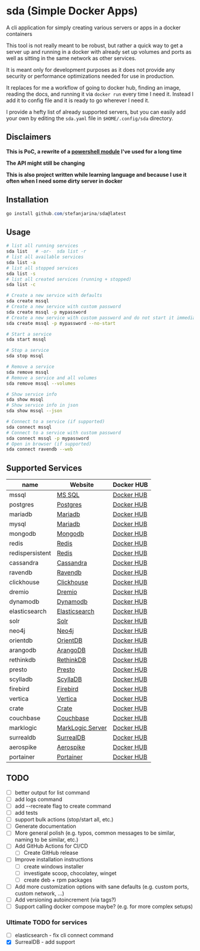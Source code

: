 # sda (Simple Docker Apps)

A cli application for simply creating various servers or apps in a docker containers

This tool is not really meant to be robust, but rather a quick way to get a server up and running in a docker with 
already set up volumes and ports as well as sitting in the same network as other services.

It is meant only for development purposes as it does not provide any security or performance optimizations needed for use in production.

It replaces for me a workflow of going to docker hub, finding an image, reading the docs, and running it via `docker run` every time I need it.
Instead I add it to config file and it is ready to go wherever I need it.

I provide a hefty list of already supported servers, but you can easily add your own by editing the `sda.yaml` file
in `$HOME/.config/sda` directory.

## Disclaimers

**This is PoC, a rewrite of a [powershell module](https://github.com/stefanjarina/SimpleDockerApps) I've used for a long time**

**The API might still be changing**

**This is also project written while learning language and because I use it often
when I need some dirty server in docker**

## Installation

```powershell
go install github.com/stefanjarina/sda@latest
```

## Usage

```bash
# list all running services
sda list   # -or-  sda list -r
# list all available services
sda list -a
# list all stopped services
sda list -s
# list all created services (running + stopped)
sda list -c

# Create a new service with defaults
sda create mssql
# Create a new service with custom password
sda create mssql -p mypassword
# Create a new service with custom password and do not start it immediately
sda create mssql -p mypassword --no-start

# Start a service
sda start mssql

# Stop a service
sda stop mssql

# Remove a service
sda remove mssql
# Remove a service and all volumes
sda remove mssql --volumes

# Show service info
sda show mssql
# Show service info in json
sda show mssql --json

# Connect to a service (if supported)
sda connect mssql
# Connect to a service with custom password
sda connect mssql -p mypassword
# Open in browser (if supported)
sda connect ravendb --web
```

## Supported Services

| name            | Website                                                              | Docker HUB                                                      |
|-----------------|----------------------------------------------------------------------|-----------------------------------------------------------------|
| mssql           | [MS SQL](https://www.microsoft.com/en-us/sql-server/sql-server-2019) | [Docker HUB](https://hub.docker.com/_/microsoft-mssql-server)   |
| postgres        | [Postgres](https://www.postgresql.org/)                              | [Docker HUB](https://hub.docker.com/_/postgres)                 |
| mariadb         | [Mariadb](https://mariadb.org/)                                      | [Docker HUB](https://hub.docker.com/_/mariadb)                  |
| mysql           | [Mariadb](https://mariadb.org/)                                      | [Docker HUB](https://hub.docker.com/_/mysql)                    |
| mongodb         | [Mongodb](https://www.mongodb.com/)                                  | [Docker HUB](https://hub.docker.com/_/mongo)                    |
| redis           | [Redis](https://redis.io/)                                           | [Docker HUB](https://hub.docker.com/_/redis)                    |
| redispersistent | [Redis](https://redis.io/)                                           | [Docker HUB](https://hub.docker.com/_/redis)                    |
| cassandra       | [Cassandra](http://cassandra.apache.org/)                            | [Docker HUB](https://hub.docker.com/_/cassandra)                |
| ravendb         | [Ravendb](https://ravendb.net/)                                      | [Docker HUB](https://hub.docker.com/r/ravendb/ravendb)          |
| clickhouse      | [Clickhouse](https://clickhouse.yandex/)                             | [Docker HUB](https://hub.docker.com/r/yandex/clickhouse-server) |
| dremio          | [Dremio](https://www.dremio.com/)                                    | [Docker HUB](https://hub.docker.com/r/dremio/dremio-oss)        |
| dynamodb        | [Dynamodb](https://aws.amazon.com/dynamodb/)                         | [Docker HUB](https://hub.docker.com/r/amazon/dynamodb-local/)   |
| elasticsearch   | [Elasticsearch](https://www.elastic.co/)                             | [Docker HUB](https://hub.docker.com/_/elasticsearch)            |
| solr            | [Solr](https://lucene.apache.org/solr/)                              | [Docker HUB](https://hub.docker.com/_/solr)                     |
| neo4j           | [Neo4j](https://neo4j.com/)                                          | [Docker HUB](https://hub.docker.com/_/neo4j)                    |
| orientdb        | [OrientDB](https://orientdb.com/)                                    | [Docker HUB](https://hub.docker.com/_/orientdb)                 |
| arangodb        | [ArangoDB](https://www.arangodb.com/)                                | [Docker HUB](https://hub.docker.com/_/arangodb)                 |
| rethinkdb       | [RethinkDB](https://rethinkdb.com/)                                  | [Docker HUB](https://hub.docker.com/_/rethinkdb)                |
| presto          | [Presto](https://prestodb.io/)                                       | [Docker HUB](https://hub.docker.com/r/starburstdata/presto)     |
| scylladb        | [ScyllaDB](https://www.scylladb.com/)                                | [Docker HUB](https://hub.docker.com/r/scylladb/scylla)          |
| firebird        | [Firebird](https://firebirdsql.org/)                                 | [Docker HUB](https://hub.docker.com/r/jacobalberty/firebird)    |
| vertica         | [Vertica](https://www.vertica.com/)                                  | [Docker HUB](https://hub.docker.com/r/jbfavre/vertica)          |
| crate           | [Crate](https://crate.io/)                                           | [Docker HUB](https://hub.docker.com/_/crate)                    |
| couchbase       | [Couchbase](https://www.couchbase.com/)                              | [Docker HUB](https://hub.docker.com/_/couchbase)                |
| marklogic       | [MarkLogic Server](https://www.progress.com/marklogic)               | [Docker HUB](https://hub.docker.com/r/marklogicdb/marklogic-db) |
| surrealdb       | [SurrealDB](https://surrealdb.com/)                                  | [Docker HUB](https://hub.docker.com/r/surrealdb/surrealdb)      |
| aerospike       | [Aerospike](https://aerospike.com/)                                  | [Docker HUB](https://hub.docker.com/_/aerospike)                |
| portainer       | [Portainer](https://www.portainer.io/)                               | [Docker HUB](https://hub.docker.com/r/portainer/portainer)      |


## TODO

- [ ] better output for list command
- [ ] add logs command
- [ ] add --recreate flag to create command
- [ ] add tests
- [ ] support bulk actions (stop/start all, etc.)
- [ ] Generate documentation
- [ ] More general polish (e.g. typos, common messages to be similar, naming to be similar, etc.)
- [ ] Add GitHub Actions for CI/CD
    - [ ] Create GitHub release
- [ ] Improve installation instructions
    - [ ] create windows installer
    - [ ] investigate scoop, chocolatey, winget
    - [ ] create deb + rpm packages
- [ ] Add more customization options with sane defaults (e.g. custom ports, custom network, ...)
- [ ] Add versioning autoincrement (via tags?)
- [ ] Support calling docker compose maybe? (e.g. for more complex setups)

### Ultimate TODO for services

- [ ] elasticsearch - fix cli connect command
- [x] SurrealDB - add support